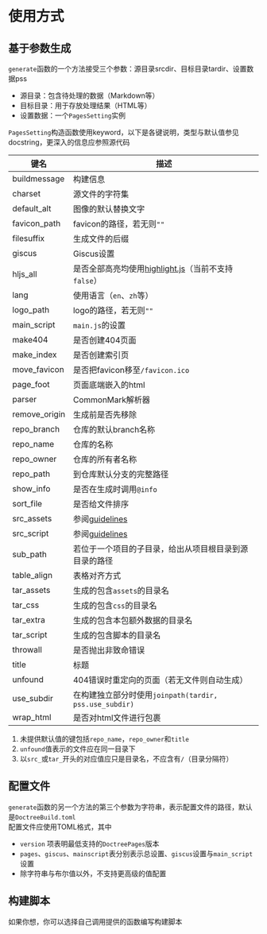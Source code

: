 # 使用方式
## 基于参数生成
`generate`函数的一个方法接受三个参数：源目录srcdir、目标目录tardir、设置数据pss
* 源目录：包含待处理的数据（Markdown等）
* 目标目录：用于存放处理结果（HTML等）
* 设置数据：一个`PagesSetting`实例

`PagesSetting`构造函数使用keyword，以下是各键说明，类型与默认值参见docstring，更深入的信息应参照源代码

| 键名 | 描述 |
| --- | --- |
| buildmessage | 构建信息 |
| charset | 源文件的字符集 |
| default_alt | 图像的默认替换文字 |
| favicon_path | favicon的路径，若无则`""` |
| filesuffix | 生成文件的后缀 |
| giscus | Giscus设置 |
| hljs_all | 是否全部高亮均使用[highlight.js](https://github.com/highlightjs/highlight.js)（当前不支持`false`） |
| lang | 使用语言（`en`、`zh`等） |
| logo_path | logo的路径，若无则`""` |
| main_script | `main.js`的设置 |
| make404 | 是否创建404页面 |
| make_index | 是否创建索引页 |
| move_favicon | 是否把favicon移至`/favicon.ico` |
| page_foot | 页面底端嵌入的html |
| parser | CommonMark解析器 |
| remove_origin | 生成前是否先移除 |
| repo_branch | 仓库的默认branch名称 |
| repo_name | 仓库的名称 |
| repo_owner | 仓库的所有者名称 |
| repo_path | 到仓库默认分支的完整路径 |
| show_info | 是否在生成时调用`@info` |
| sort_file | 是否给文件排序 |
| src_assets | 参阅[guidelines](guidelines.md#目录管理) |
| src_script | 参阅[guidelines](guidelines.md#目录管理) |
| sub_path | 若位于一个项目的子目录，给出从项目根目录到源目录的路径 |
| table_align | 表格对齐方式 |
| tar_assets | 生成的包含`assets`的目录名 |
| tar_css | 生成的包含`css`的目录名 |
| tar_extra | 生成的包含本包额外数据的目录名 |
| tar_script | 生成的包含脚本的目录名 |
| throwall | 是否抛出非致命错误 |
| title | 标题 |
| unfound | 404错误时重定向的页面（若无文件则自动生成） |
| use_subdir | 在构建独立部分时使用`joinpath(tardir, pss.use_subdir)` |
| wrap_html | 是否对html文件进行包裹 |

1. 未提供默认值的键包括`repo_name`，`repo_owner`和`title`
2. `unfound`值表示的文件应在同一目录下
3. 以`src_`或`tar_`开头的对应值应只是目录名，不应含有`/`（目录分隔符）

## 配置文件
`generate`函数的另一个方法的第三个参数为字符串，表示配置文件的路径，默认是`DoctreeBuild.toml`\
配置文件应使用TOML格式，其中
* `version` 项表明最低支持的`DoctreePages`版本
* `pages`、`giscus`、`mainscript`表分别表示总设置、`giscus`设置与`main_script`设置
* 除字符串与布尔值以外，不支持更高级的值配置

## 构建脚本
如果你想，你可以选择自己调用提供的函数编写构建脚本
